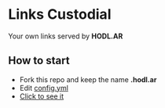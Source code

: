 # Links Custodial

Your own links served by **HODL.AR**

## How to start

- Fork this repo and keep the name **.hodl.ar**
- Edit [config.yml](config.yml)
- [Click to see it](https://hodl.ar/api/subdomain/redirect)
